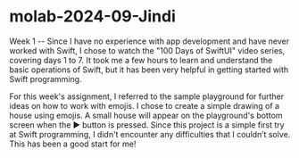 # molab-2024-09-Jindi

Week 1 -- 
Since I have no experience with app development and have never worked with Swift, I chose to watch the "100 Days of SwiftUI" video series, covering days 1 to 7. It took me a few hours to learn and understand the basic operations of Swift, but it has been very helpful in getting started with Swift programming.

For this week's assignment, I referred to the sample playground for further ideas on how to work with emojis. I chose to create a simple drawing of a house using emojis. A small house will appear on the playground's bottom screen when the ▶️ button is pressed. Since this project is a simple first try at Swift programming, I didn't encounter any difficulties that I couldn’t solve. This has been a good start for me!

